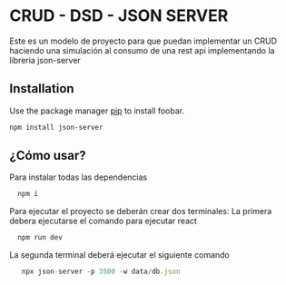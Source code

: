 # CRUD - DSD - JSON SERVER

Este es un modelo de proyecto para que puedan implementar un CRUD haciendo una simulación al consumo de una rest api implementando la libreria json-server

## Installation

Use the package manager [pip](https://pip.pypa.io/en/stable/) to install foobar.

```bash
npm install json-server
```

## ¿Cómo usar?

Para instalar todas las dependencias
```javascript
  npm i

```
Para ejecutar el proyecto se deberán crear dos terminales:
La primera debera ejecutarse el comando para ejecutar react

```javascript
  npm run dev
```

La segunda terminal deberá ejecutar el siguiente comando 

```javascript
   npx json-server -p 3500 -w data/db.json

```
